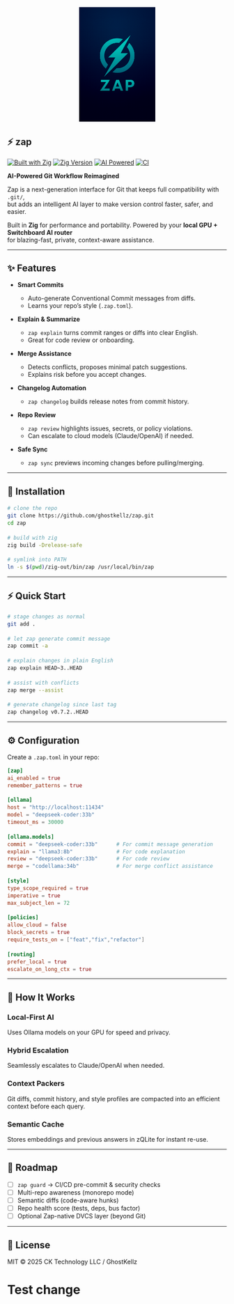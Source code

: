<div align="center">
  <img src="assets/icons/zapn.png" width="175" alt="Zap Logo">
</div>

## ⚡ zap

[![Built with Zig](https://img.shields.io/badge/Built%20with-Zig-F7A41D?style=flat&logo=zig&logoColor=white)](https://ziglang.org)
[![Zig Version](https://img.shields.io/badge/Zig-0.16.0--dev-orange?style=flat)](https://ziglang.org/download/)
[![AI Powered](https://img.shields.io/badge/AI-Powered-blueviolet?style=flat)](https://github.com/ghostkellz/zap)
[![CI](https://img.shields.io/github/actions/workflow/status/ghostkellz/zap/ci.yml?branch=main&label=CI&style=flat)](https://github.com/ghostkellz/zap/actions/workflows/ci.yml)

**AI-Powered Git Workflow Reimagined**

Zap is a next-generation interface for Git that keeps full compatibility with `.git/`,  
but adds an intelligent AI layer to make version control faster, safer, and easier.

Built in **Zig** for performance and portability. Powered by your **local GPU + Switchboard AI router**  
for blazing-fast, private, context-aware assistance.

---

## ✨ Features

- **Smart Commits**  
  - Auto-generate Conventional Commit messages from diffs.  
  - Learns your repo’s style (`.zap.toml`).  

- **Explain & Summarize**  
  - `zap explain` turns commit ranges or diffs into clear English.  
  - Great for code review or onboarding.  

- **Merge Assistance**  
  - Detects conflicts, proposes minimal patch suggestions.  
  - Explains risk before you accept changes.  

- **Changelog Automation**  
  - `zap changelog` builds release notes from commit history.  

- **Repo Review**  
  - `zap review` highlights issues, secrets, or policy violations.  
  - Can escalate to cloud models (Claude/OpenAI) if needed.  

- **Safe Sync**  
  - `zap sync` previews incoming changes before pulling/merging.  

---

## 🔧 Installation

```bash
# clone the repo
git clone https://github.com/ghostkellz/zap.git
cd zap

# build with zig
zig build -Drelease-safe

# symlink into PATH
ln -s $(pwd)/zig-out/bin/zap /usr/local/bin/zap
```

---

## ⚡ Quick Start

```bash
# stage changes as normal
git add .

# let zap generate commit message
zap commit -a

# explain changes in plain English
zap explain HEAD~3..HEAD

# assist with conflicts
zap merge --assist

# generate changelog since last tag
zap changelog v0.7.2..HEAD
```

---

## ⚙️ Configuration

Create a `.zap.toml` in your repo:

```toml
[zap]
ai_enabled = true
remember_patterns = true

[ollama]
host = "http://localhost:11434"
model = "deepseek-coder:33b"
timeout_ms = 30000

[ollama.models]
commit = "deepseek-coder:33b"      # For commit message generation
explain = "llama3:8b"              # For code explanation
review = "deepseek-coder:33b"      # For code review
merge = "codellama:34b"            # For merge conflict assistance

[style]
type_scope_required = true
imperative = true
max_subject_len = 72

[policies]
allow_cloud = false
block_secrets = true
require_tests_on = ["feat","fix","refactor"]

[routing]
prefer_local = true
escalate_on_long_ctx = true
```

---

## 🧠 How It Works

### Local-First AI
Uses Ollama models on your GPU for speed and privacy.

### Hybrid Escalation
Seamlessly escalates to Claude/OpenAI when needed.

### Context Packers
Git diffs, commit history, and style profiles are compacted
into an efficient context before each query.

### Semantic Cache
Stores embeddings and previous answers in zQLite for instant re-use.

---

## 📍 Roadmap

- [ ] `zap guard` → CI/CD pre-commit & security checks
- [ ] Multi-repo awareness (monorepo mode)
- [ ] Semantic diffs (code-aware hunks)
- [ ] Repo health score (tests, deps, bus factor)
- [ ] Optional Zap-native DVCS layer (beyond Git)

---

## 📜 License

MIT © 2025 CK Technology LLC / GhostKellz
# Test change
